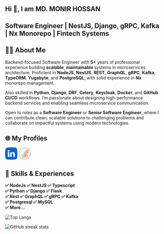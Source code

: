 ## Hi 👋, I am MD. MONIR HOSSAN
## Software Engineer | NestJS, Django, gRPC, Kafka | Nx Monorepo | Fintech Systems

## 👨‍💻 About Me
Backend-focused Software Engineer with **5+** years of professional experience building **scalable**, **maintainable** systems in microservices architecture. Proficient in **NodeJS**, **NestJS**, **REST**, **GraphQL**, **gRPC**, **Kafka**, **TypeORM**, **Yugabyte**, and **PostgreSQL**, with solid experience in **Nx** monorepo management.

Also skilled in **Python**, **Django**, **DRF**, **Celery**, **Keycloak**, **Docker**, and **GitHub CI/CD** workflows. I’m passionate about designing high-performance backend services and enabling seamless microservice communication.

Open to roles as a **Software Engineer** or **Senior Software Engineer**, where I can contribute clean, scalable solutions to challenging problems and collaborate on impactful systems using modern technologies.

## 🌐 My Profiles
 [<img src='/img/linkedin.png' alt='linkedin' height='40'>](https://www.linkedin.com/in/md-monir-hossan-283290199//)
[<img src='/img/stackoverflow.png' alt='stackoverflow' height='40'>](https://stackoverflow.com/users/12006585/md-monir)  

##  🧠 Skills & Experiences
<b> ✅ NodeJs ✅ NestJS ✅ Typescript <br>
✅ Python ✅ Django ✅ Flask <br>
✅ Rest ✅ GraphQL ✅ gRPC  ✅ Kafka <br>
✅ Postgresql ✅ MySQL <br>
✅ More... <br>
</b>

![Top Langs](https://github-readme-stats.vercel.app/api/top-langs/?username=MdMonirHossan&layout=compact)   

![GitHub streak stats](https://streak-stats.demolab.com/?user=MdMonirHossan)  



